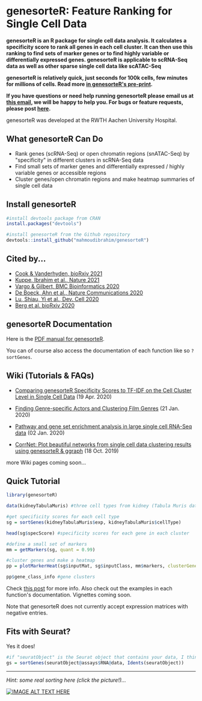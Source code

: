 genesorteR: Feature Ranking for Single Cell Data
======

**genesorteR is an R package for single cell data analysis. It calculates a specificity score to rank all genes in each cell cluster. It can then use this ranking to find sets of marker genes or to find highly variable or differentially expressed genes. genesorteR is applicable to scRNA-Seq data as well as other sparse single cell data like scATAC-Seq** 

**genesorteR is relatively quick, just seconds for 100k cells, few minutes for millions of cells. Read more [in genesorteR's pre-print](https://www.biorxiv.org/content/10.1101/676379v2).** 

**If you have questions or need help running genesorteR please email us at [this email](http://scr.im/jammpro), we will be happy to help you. For bugs or feature requests, please post [here](https://github.com/mahmoudibrahim/genesorteR/issues).**

genesorteR was developed at the RWTH Aachen University Hospital.


What genesorteR Can Do
------
* Rank genes (scRNA-Seq) or open chromatin regions (snATAC-Seq) by "specificity" in different clusters in scRNA-Seq data
* Find small sets of marker genes and differentially expressed / highly variable genes or accessible regions
* Cluster genes/open chromatin regions and make heatmap summaries of single cell data


Install genesorteR
------
```R
#install devtools package from CRAN
install.packages("devtools") 

#install genesorteR from the Github repository
devtools::install_github("mahmoudibrahim/genesorteR") 
```

Cited by...
------

* [Cook & Vanderhyden, bioRxiv 2021](https://www.biorxiv.org/content/10.1101/2021.03.05.434142v1.full)
* [Kuppe, Ibrahim et al., Nature 2021](https://www.nature.com/articles/s41586-020-2941-1)
* [Vargo & Gilbert, BMC Bioinformatics 2020](https://bmcbioinformatics.biomedcentral.com/articles/10.1186/s12859-020-03641-z)
* [De Boeck, Ahn et al., Nature Communications 2020](https://www.nature.com/articles/s41467-020-18569-4)
* [Lu, Shiau, Yi et al., Dev. Cell 2020](https://doi.org/10.1016/j.devcel.2020.04.009)
* [Berg et al. bioRxiv 2020](https://www.biorxiv.org/content/10.1101/2020.03.31.018820v1)


genesorteR Documentation
------

Here is the [PDF manual for genesorteR](https://github.com/mahmoudibrahim/genesorteR/blob/master/genesorteR.pdf). 

You can of course also access the documentation of each function like so `?sortGenes`.


Wiki (Tutorials & FAQs)
------

* [Comparing genesorteR Specificity Scores to TF-IDF on the Cell Cluster Level in Single Cell Data](https://github.com/mahmoudibrahim/genesorteR/wiki/Specificity-Scores-versus-TF-IDF) (19 Apr. 2020)

* [Finding Genre-specific Actors and Clustering Film Genres](https://github.com/mahmoudibrahim/genesorteR/wiki/Finding-Genre-specific-Actors-and-Clustering-Film-Genres-(data-from-IMDB)) (21 Jan. 2020)

* [Pathway and gene set enrichment analysis in large single cell RNA-Seq data](https://github.com/mahmoudibrahim/genesorteR/wiki/From-Cluster-to-Pathway-Enrichment-in-Large-scRNA-Seq-Data) (02 Jan. 2020)

* [CorrNet: Plot beautiful networks from single cell data clustering results using genesorteR & ggraph](https://github.com/mahmoudibrahim/genesorteR/wiki/Visualize-single-cell-data-in-R-using-genesorteR-&-ggraph) (18 Oct. 2019)

more Wiki pages coming soon...


Quick Tutorial
------

```R
library(genesorteR)

data(kidneyTabulaMuris) #three cell types from kidney (Tabula Muris data)

#get specificity scores for each cell type
sg = sortGenes(kidneyTabulaMuris$exp, kidneyTabulaMuris$cellType)

head(sg$specScore) #specificity scores for each gene in each cluster

#define a small set of markers
mm = getMarkers(sg, quant = 0.99)

#cluster genes and make a heatmap
pp = plotMarkerHeat(sg$inputMat, sg$inputClass, mm$markers, clusterGenes=TRUE, outs = TRUE)

pp$gene_class_info #gene clusters
```
Check [this post](https://github.com/mahmoudibrahim/genesorteR/issues/1) for more info. Also check out the examples in each function's documentation. Vignettes coming soon.

Note that genesorteR does not currently accept expression matrices with negative entries.


Fits with Seurat?
------

Yes it does!

```R
#if "seuratObject" is the Seurat object that contains your data, I think this should work:
gs = sortGenes(seuratObject@assays$RNA@data, Idents(seuratObject))
```


---

*Hint: some real sorting here (click the picture!)...*


[![IMAGE ALT TEXT HERE](http://img.youtube.com/vi/kPRA0W1kECg/0.jpg)](https://www.youtube.com/watch?v=kPRA0W1kECg)
